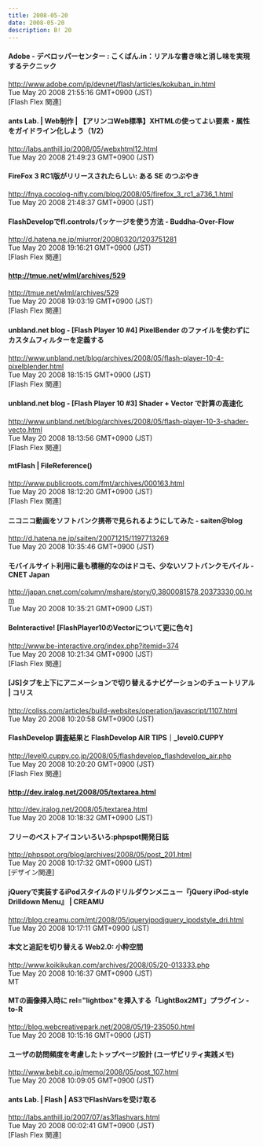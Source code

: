 ```yaml
---
title: 2008-05-20
date: 2008-05-20
description: B! 20
---
```


#### Adobe - デベロッパーセンター : こくばん.in：リアルな書き味と消し味を実現するテクニック
http://www.adobe.com/jp/devnet/flash/articles/kokuban_in.html<br>
Tue May 20 2008 21:55:16 GMT+0900 (JST)<br>
[Flash Flex 関連]


#### ants Lab. | Web制作 | 【アリンコWeb標準】XHTMLの使ってよい要素・属性をガイドライン化しよう（1/2）
http://labs.anthill.jp/2008/05/webxhtml12.html<br>
Tue May 20 2008 21:49:23 GMT+0900 (JST)<br>


#### FireFox 3 RC1版がリリースされたらしい: ある SE のつぶやき
http://fnya.cocolog-nifty.com/blog/2008/05/firefox_3_rc1_a736_1.html<br>
Tue May 20 2008 21:48:37 GMT+0900 (JST)<br>


####  FlashDevelopでfl.controlsパッケージを使う方法 - Buddha-Over-Flow
http://d.hatena.ne.jp/miurror/20080320/1203751281<br>
Tue May 20 2008 19:16:21 GMT+0900 (JST)<br>
[Flash Flex 関連]


#### http://tmue.net/wlml/archives/529
http://tmue.net/wlml/archives/529<br>
Tue May 20 2008 19:03:19 GMT+0900 (JST)<br>
[Flash Flex 関連]


#### unbland.net blog - [Flash Player 10 #4]  PixelBender のファイルを使わずにカスタムフィルターを定義する
http://www.unbland.net/blog/archives/2008/05/flash-player-10-4-pixelblender.html<br>
Tue May 20 2008 18:15:15 GMT+0900 (JST)<br>
[Flash Flex 関連]


#### unbland.net blog - [Flash Player 10 #3]  Shader + Vector で計算の高速化
http://www.unbland.net/blog/archives/2008/05/flash-player-10-3-shader-vecto.html<br>
Tue May 20 2008 18:13:56 GMT+0900 (JST)<br>
[Flash Flex 関連]


#### mtFlash | FileReference()
http://www.publicroots.com/fmt/archives/000163.html<br>
Tue May 20 2008 18:12:20 GMT+0900 (JST)<br>
[Flash Flex 関連]


#### ニコニコ動画をソフトバンク携帯で見られるようにしてみた - saiten＠blog
http://d.hatena.ne.jp/saiten/20071215/1197713269<br>
Tue May 20 2008 10:35:46 GMT+0900 (JST)<br>


#### モバイルサイト利用に最も積極的なのはドコモ、少ないソフトバンクモバイル - CNET Japan
http://japan.cnet.com/column/mshare/story/0,3800081578,20373330,00.htm<br>
Tue May 20 2008 10:35:21 GMT+0900 (JST)<br>


#### BeInteractive! [FlashPlayer10のVectorについて更に色々]
http://www.be-interactive.org/index.php?itemid=374<br>
Tue May 20 2008 10:21:34 GMT+0900 (JST)<br>
[Flash Flex 関連]


####   [JS]タブを上下にアニメーションで切り替えるナビゲーションのチュートリアル | コリス
http://coliss.com/articles/build-websites/operation/javascript/1107.html<br>
Tue May 20 2008 10:20:58 GMT+0900 (JST)<br>


#### FlashDevelop 調査結果と FlashDevelop AIR TIPS｜_level0.CUPPY
http://level0.cuppy.co.jp/2008/05/flashdevelop_flashdevelop_air.php<br>
Tue May 20 2008 10:20:20 GMT+0900 (JST)<br>
[Flash Flex 関連]


#### http://dev.iralog.net/2008/05/textarea.html
http://dev.iralog.net/2008/05/textarea.html<br>
Tue May 20 2008 10:18:32 GMT+0900 (JST)<br>


#### フリーのベストアイコンいろいろ:phpspot開発日誌
http://phpspot.org/blog/archives/2008/05/post_201.html<br>
Tue May 20 2008 10:17:32 GMT+0900 (JST)<br>
[デザイン関連]


#### jQueryで実装するiPodスタイルのドリルダウンメニュー『jQuery iPod-style Drilldown Menu』 | CREAMU
http://blog.creamu.com/mt/2008/05/jqueryipodjquery_ipodstyle_dri.html<br>
Tue May 20 2008 10:17:11 GMT+0900 (JST)<br>


#### 本文と追記を切り替える Web2.0: 小粋空間
http://www.koikikukan.com/archives/2008/05/20-013333.php<br>
Tue May 20 2008 10:16:37 GMT+0900 (JST)<br>
MT


#### MTの画像挿入時に rel="lightbox"を挿入する「LightBox2MT」プラグイン - to-R
http://blog.webcreativepark.net/2008/05/19-235050.html<br>
Tue May 20 2008 10:15:16 GMT+0900 (JST)<br>


#### ユーザの訪問頻度を考慮したトップページ設計 (ユーザビリティ実践メモ)
http://www.bebit.co.jp/memo/2008/05/post_107.html<br>
Tue May 20 2008 10:09:05 GMT+0900 (JST)<br>


#### ants Lab. | Flash | AS3でFlashVarsを受け取る
http://labs.anthill.jp/2007/07/as3flashvars.html<br>
Tue May 20 2008 00:02:41 GMT+0900 (JST)<br>
[Flash Flex 関連]


